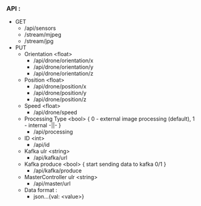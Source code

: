 ### API :
- GET
    - /api/sensors
    - /stream/mjpeg
    - /stream/jpg
- PUT
  - Orientation <float\>
    - /api/drone/orientation/x
    - /api/drone/orientation/y
    - /api/drone/orientation/z
  - Position <float\>
    - /api/drone/position/x
    - /api/drone/position/y
    - /api/drone/position/z
  - Speed <float\>
    - /api/drone/speed
  - Processing Type <bool\> { 0 - external image processing (default), 1 - internal -||- }
    - /api/processing
  - ID <int\>
    - /api/id
  - Kafka ulr <string\>
    - /api/kafka/url
  - Kafka produce <bool\> { start sending data to kafka 0/1 }
    - /api/kafka/produce
  - MasterController ulr <string\>
    - /api/master/url
  - Data format :
    - json...{val: \<value\>}